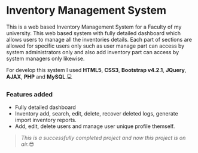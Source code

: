 # Inventory Management System
This is a web based Inventory Management System for a Faculty of my university. This web based system with fully detailed dashboard which allows users to manage all the inventories details. Each part of sections are allowed for specific users only such as user manage part can access by system administrators only and also add inventory part can access by system managers only likewise.

For develop this system I used **HTML5**, **CSS3**, **Bootstrap v4.2.1**, **JQuery**, **AJAX**, **PHP** and **MySQL**.:computer:

### Features added
- Fully detailed dashboard
- Inventory add, search, edit, delete, recover deleted logs, generate import inventory reports.
- Add, edit, delete users and manage user unique profile themself.

> *This is a successfully completed project and now this project is on air.*:sunglasses:
